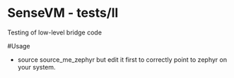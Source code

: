 
# SenseVM - tests/ll

Testing of low-level bridge code


#Usage

- source source_me_zephyr but edit it first to correctly
  point to zephyr on your system.

